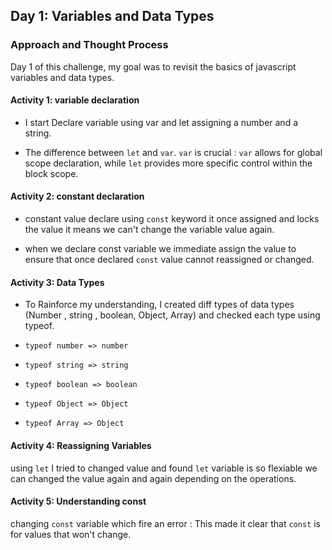 ## Day 1: Variables and Data Types

### Approach and Thought Process

Day 1 of this challenge, my goal was to revisit the basics of javascript variables and data types.

#### Activity 1: variable declaration
* I start Declare variable using var and let assigning a number and a string.

* The difference between `let` and `var`. `var` is crucial : `var` allows for global scope declaration, while `let` provides more specific control within the block scope.

#### Activity 2: constant declaration
* constant value declare using `const` keyword it once assigned and locks the value it means we can't change the variable value again.

* when we declare const variable we immediate assign the value to ensure that once declared `const` value cannot reassigned or changed.

#### Activity 3: Data Types
* To Rainforce my understanding, I created diff types of data types (Number , string , boolean, Object, Array) and checked each type using typeof.

* `typeof number => number`
* `typeof string => string`
* `typeof boolean => boolean`
* `typeof Object => Object`
* `typeof Array => Object`

#### Activity 4: Reassigning Variables

using `let` I tried to changed value and found `let` variable is so flexiable we can changed the value again and again depending on the operations.

#### Activity 5: Understanding const

changing `const` variable which fire an error : This made it clear that `const` is for values that won't change.

